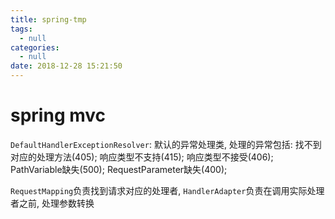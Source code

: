 ```yaml
---
title: spring-tmp
tags:
  - null
categories:
  - null
date: 2018-12-28 15:21:50
---
```


# spring mvc
`DefaultHandlerExceptionResolver`: 默认的异常处理类, 处理的异常包括: 找不到对应的处理方法(405); 响应类型不支持(415); 响应类型不接受(406); PathVariable缺失(500); RequestParameter缺失(400); 

`RequestMapping`负责找到请求对应的处理者, `HandlerAdapter`负责在调用实际处理者之前, 处理参数转换

